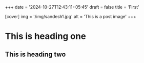 +++
date = '2024-10-27T12:43:11+05:45'
draft = false
title = 'First'

[cover]
img = '/img/sandesh1.jpg'
alt = 'This is a post image'
+++

# This is heading one
## This is heading two
